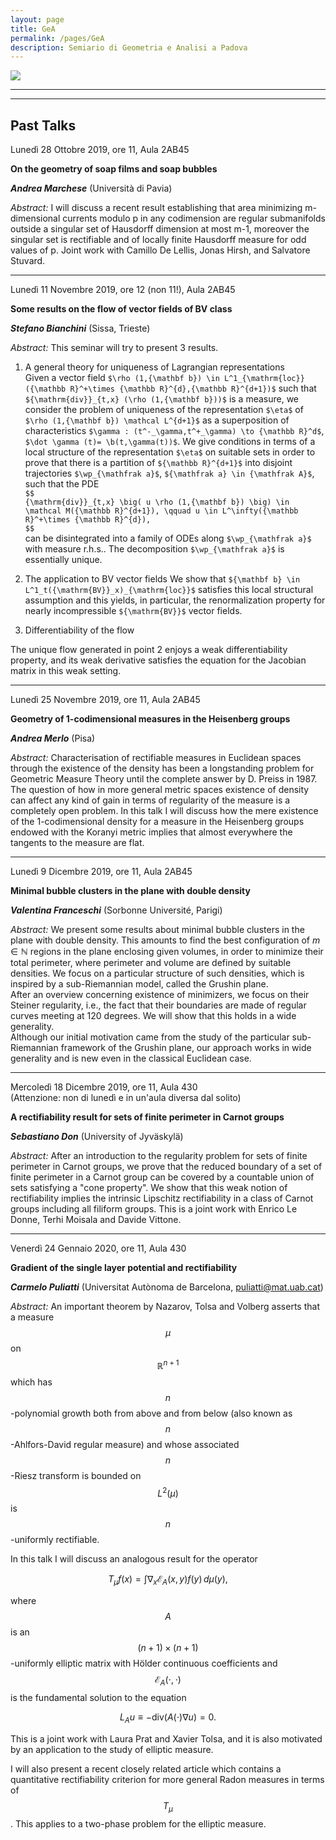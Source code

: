 ```yaml
---
layout: page
title: GeA
permalink: /pages/GeA
description: Semiario di Geometria e Analisi a Padova
---
```

<div class="col">
    <img class="col three" src="{{ site.baseurl }}/assets/img/logo-unipd-3.jpeg">
</div>

<!-- 
Martedì 10 Marzo 2020, ore 14:30, Aula 430

**Soft construction of Floer Homology**

**_Michele Stecconi_** (SISSA, Trieste)

_Abstract:_
Invented by Andreas Floer in 1988 to solve Arnold's conjecture, (symplectic) Floer Homology is a machinery to relate the existence of periodic trajectories of an Hamiltonian flow on a symplectic manifold M with the homology groups of M, analougously to Morse Homology. Indeed this is done by developing an infinite dimensional Morse theoretic framework adapted to a certain functional (the action functional) on the loop space of M, whose critical points are the periodic trajectories of the given hamiltonian flow. Despite the topological nature of the results, the construction is technically quite heavy, since involves elliptic systems of PDEs.

Together with Andrei Agrachev and Antonio Lerario we are developing a method to construct such infinite dimensional homology invariants using only soft and essentially finite dimensional tools. In my talk I will present our approach. The main feature consists in approximating the loop space with finite dimensional submanifolds of increasing dimension, we do this with the language of control theory, and then interpret asymptotically the information provided by classical Morse theory.
-->

----
----

## Past Talks

Lunedì 28 Ottobre 2019, ore 11, Aula 2AB45

**On the geometry of soap films and soap bubbles**

**_Andrea Marchese_** (Università di Pavia)

_Abstract:_ 
I will discuss a recent result establishing that area minimizing
m-dimensional currents modulo p in any codimension are regular submanifolds
outside a singular set of Hausdorff dimension at most m-1, moreover the
singular set is rectifiable and of locally finite Hausdorff measure for odd
values of p. Joint work with Camillo De Lellis, Jonas Hirsh, and Salvatore
Stuvard.

----

Lunedì 11 Novembre 2019, ore 12 (non 11!), Aula 2AB45

**Some results on the flow of vector fields of BV class**

**_Stefano Bianchini_** (Sissa, Trieste)

_Abstract:_
This seminar will try to present 3 results.

1) A general theory for uniqueness of Lagrangian representations  
Given a vector field `$\rho (1,{\mathbf b}) \in L^1_{\mathrm{loc}}({\mathbb R}^+\times {\mathbb R}^{d},{\mathbb R}^{d+1})$` such that `${\mathrm{div}}_{t,x} (\rho (1,{\mathbf b}))$` is a measure, we consider the problem of uniqueness of the representation `$\eta$` of `$\rho (1,{\mathbf b}) \mathcal L^{d+1}$` as a superposition of characteristics `$\gamma : (t^-_\gamma,t^+_\gamma) \to {\mathbb R}^d$`, `$\dot \gamma (t)= \b(t,\gamma(t))$`. We give conditions in terms of a local structure of the representation `$\eta$` on suitable sets in order to prove that there is a partition of `${\mathbb R}^{d+1}$` into disjoint trajectories `$\wp_{\mathfrak a}$`, `${\mathfrak a} \in {\mathfrak A}$`, such that the PDE  
`$$`  
`{\mathrm{div}}_{t,x} \big( u \rho (1,{\mathbf b}) \big) \in \mathcal M({\mathbb R}^{d+1}), \qquad u \in L^\infty({\mathbb R}^+\times {\mathbb R}^{d}),`  
`$$`  
can be disintegrated into a family of ODEs along `$\wp_{\mathfrak a}$` with measure r.h.s.. The decomposition `$\wp_{\mathfrak a}$` is essentially unique.

2) The application to BV vector fields
We show that `${\mathbf b} \in L^1_t({\mathrm{BV}}_x)_{\mathrm{loc}}$` satisfies this local structural assumption and this yields, in particular, the renormalization property for nearly incompressible `${\mathrm{BV}}$` vector fields.

3) Differentiability of the flow

The unique flow generated in point 2 enjoys a weak differentiability property, and its weak derivative satisfies the equation for the Jacobian matrix in this weak setting.


----

Lunedì 25 Novembre 2019, ore 11, Aula 2AB45

**Geometry of 1-codimensional measures in the Heisenberg groups**

**_Andrea Merlo_** (Pisa)

_Abstract:_
Characterisation of rectifiable measures in Euclidean spaces through the existence of the density has
been a longstanding problem for Geometric Measure Theory until the complete answer by D. Preiss
in 1987. The question of how in more general metric spaces existence of density can affect any kind
of gain in terms of regularity of the measure is a completely open problem.
In this talk I will discuss how the mere existence of the 1-codimensional density for a measure in
the Heisenberg groups endowed with the Koranyi metric implies that almost everywhere the tangents
to the measure are flat.

----

Lunedì 9 Dicembre 2019, ore 11, Aula 2AB45

**Minimal bubble clusters in the plane with double density**

**_Valentina Franceschi_** (Sorbonne Université, Parigi)


_Abstract:_ 
We present some results about minimal bubble clusters in the plane with double density. This amounts to find the best configuration of $m\in \mathbb N$ regions in the plane enclosing given volumes, in order to minimize their total perimeter, where perimeter and volume are defined by suitable densities.  We focus on a particular structure of such densities, which is inspired by a sub-Riemannian model, called the Grushin plane.  
After an overview concerning existence of minimizers, we focus on their Steiner regularity, i.e., the fact that their boundaries are made of regular curves meeting at 120 degrees. We will show that this holds in a wide generality.  
Although our initial motivation came from the study of the particular sub-Riemannian framework of the Grushin plane, our approach works in wide generality and is new even in the classical Euclidean case.

----

Mercoledì 18 Dicembre 2019, ore 11, Aula 430  
(Attenzione: non di lunedì e in un'aula diversa dal solito)

**A rectifiability result for sets of finite perimeter in Carnot groups**

**_Sebastiano Don_** (University of Jyväskylä)

_Abstract:_
After an introduction to the regularity problem for sets of finite perimeter in Carnot groups, we prove that the reduced boundary of a set of finite perimeter in a Carnot group can be covered by a countable union of sets satisfying a "cone property".  We show that this weak notion of rectifiability implies the intrinsic Lipschitz rectifiability in a class of Carnot groups including all filiform groups.
This is a joint work with Enrico Le Donne, Terhi Moisala and Davide Vittone.

----

Venerdì 24 Gennaio 2020, ore 11, Aula 430

**Gradient of the single layer potential and rectifiability**

**_Carmelo Puliatti_** (Universitat Autònoma de Barcelona, puliatti@mat.uab.cat)

_Abstract:_
An important theorem by Nazarov, Tolsa and Volberg asserts that a measure $$\mu$$ on $$\mathbb{R}^{n+1}$$ which has $$n$$-polynomial growth both from above and from below (also known as $$n$$-Ahlfors-David regular measure) and whose associated $$n$$-Riesz transform is bounded on $$L^2(\mu)$$ is $$n$$-uniformly rectifiable.

In this talk I will discuss an analogous result for the operator

$$
T_\mu f(x)=\int \nabla_x \mathcal{E}_A(x,y)f(y)\,d\mu(y),
$$

where $$A$$ is an $$(n+1)\times(n+1)$$-uniformly elliptic matrix with  Hölder continuous coefficients and $$\mathcal{E}_A(\cdot,\cdot)$$ is the fundamental solution to the equation

$$
L_A u \equiv -\text{div}(A(\cdot)\nabla u)=0.
$$

This is a joint work with Laura Prat and Xavier Tolsa, and it is also motivated by an application to the study of elliptic measure.

I will also present a recent closely related article which contains a quantitative rectifiability criterion for more general Radon measures in terms of $$T_\mu$$. This applies to a two-phase problem for the elliptic measure.
